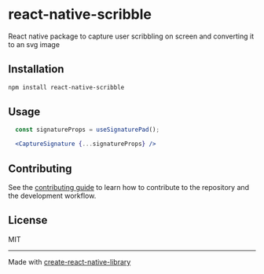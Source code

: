 # react-native-scribble

React native package to capture user scribbling on screen and converting it to an svg image

## Installation

```sh
npm install react-native-scribble
```

## Usage

```jsx
  const signatureProps = useSignaturePad();

  <CaptureSignature {...signatureProps} />
```

## Contributing

See the [contributing guide](CONTRIBUTING.md) to learn how to contribute to the repository and the development workflow.

## License

MIT

---

Made with [create-react-native-library](https://github.com/callstack/react-native-builder-bob)

